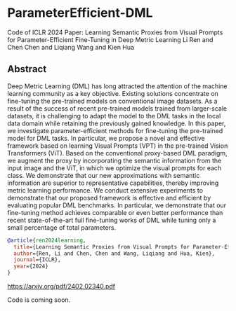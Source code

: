 # ParameterEfficient-DML
Code of ICLR 2024 Paper: Learning Semantic Proxies from Visual Prompts for Parameter-Efficient Fine-Tuning in Deep Metric Learning
Li Ren and Chen Chen and Liqiang Wang and Kien Hua

## Abstract 

Deep Metric Learning (DML) has long attracted the attention of the machine learning community as a key objective. Existing solutions concentrate on fine-tuning the pre-trained models on conventional image datasets. As a result of the success of recent pre-trained models trained from larger-scale datasets, it is challenging to adapt the model to the DML tasks in the local data domain while retaining the previously gained knowledge. In this paper, we investigate parameter-efficient methods for fine-tuning the pre-trained model for DML tasks. In particular, we propose a novel and effective framework based on learning Visual Prompts (VPT) in the pre-trained Vision Transformers (ViT). Based on the conventional proxy-based DML paradigm, we augment the proxy by incorporating the semantic information from the input image and the ViT, in which we optimize the visual prompts for each class. We demonstrate that our new approximations with semantic information are superior to representative capabilities, thereby improving metric learning performance. We conduct extensive experiments to demonstrate that our proposed framework is effective and efficient by evaluating popular DML benchmarks. In particular, we demonstrate that our fine-tuning method achieves comparable or even better performance than recent state-of-the-art full fine-tuning works of DML while tuning only a small percentage of total parameters.

```BibTex
@article{ren2024learning,
  title={Learning Semantic Proxies from Visual Prompts for Parameter-Efficient Fine-Tuning in Deep Metric Learning},
  author={Ren, Li and Chen, Chen and Wang, Liqiang and Hua, Kien},
  journal={ICLR},
  year={2024}
}
```

https://arxiv.org/pdf/2402.02340.pdf

Code is coming soon.
